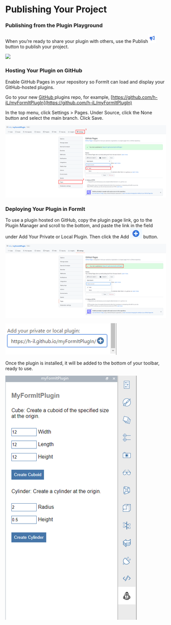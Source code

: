 # Publishing Your Project

### Publishing from the Plugin Playground

When you’re ready to share your plugin with others, use the Publish![](<../../../.gitbook/assets/image (17) (1).png>)button to publish your project.

![](https://formit3d.github.io/PluginPlayground/images/save4.png)

###

### Hosting Your Plugin on GitHub

Enable GitHub Pages in your repository so FormIt can load and display your GitHub-hosted plugins.

Go to your new [GitHub ](https://github.com)plugins repo, for example, [https://github.com/h-iL/myFormItPlugIn](https://github.com/h-iL/myFormItPlugIn)

In the top menu, click Settings > Pages. Under Source, click the None button and select the main branch. Click Save.

![](<../../../.gitbook/assets/image (11) (1) (1).png>)

### Deploying Your Plugin in FormIt&#x20;

To use a plugin hosted on GitHub, copy the plugin page link, go to the Plugin Manager and scroll to the bottom, and paste the link in the field under Add Your Private or Local Plugin. Then click the Add ![](<../../../.gitbook/assets/image (15) (1) (1) (1).png>) button.

![](<../../../.gitbook/assets/image (18) (1) (1).png>)

![](<../../../.gitbook/assets/image (20) (1).png>)

Once the plugin is installed, it will be added to the bottom of your toolbar, ready to use.

![](<../../../.gitbook/assets/image (12) (1).png>)
